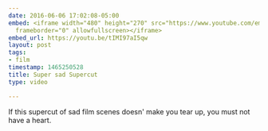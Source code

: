 ```yaml
---
date: 2016-06-06 17:02:08-05:00
embed: <iframe width="480" height="270" src="https://www.youtube.com/embed/tIMI97aI5qw?feature=oembed"
  frameborder="0" allowfullscreen></iframe>
embed_url: https://youtu.be/tIMI97aI5qw
layout: post
tags:
- film
timestamp: 1465250528
title: Super sad Supercut
type: video

---
```

If this supercut of sad film scenes doesn' make you tear up, you must not have a heart.